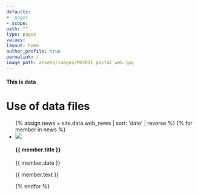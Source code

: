 ```yaml
---
defaults:
# _pages
- scope:
path: ""
type: pages
values:
layout: home
author_profile: true	
permalink: /
image_path: assets/images/MV2021_postal_web.jpg
---
```


<h4>This is data</h4>

# Use of data files
<div class="newsFlash">
<ul>
{% assign news = site.data.web_news | sort: 'date' | reverse %}
{% for member in news %}
  <li>
	 <img src="{{ member.imgage  }}" />
     <h4> {{ member.title }} </h4>
	 <p> {{ member.date }} </p>
     <p> {{ member.text }} </p>
  </li>
{% endfor %}
</ul>
</div>
